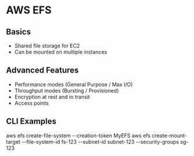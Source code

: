 # AWS EFS

## Basics
- Shared file storage for EC2
- Can be mounted on multiple instances

## Advanced Features
- Performance modes (General Purpose / Max I/O)
- Throughput modes (Bursting / Provisioned)
- Encryption at rest and in transit
- Access points

## CLI Examples
aws efs create-file-system --creation-token MyEFS
aws efs create-mount-target --file-system-id fs-123 --subnet-id subnet-123 --security-groups sg-123
